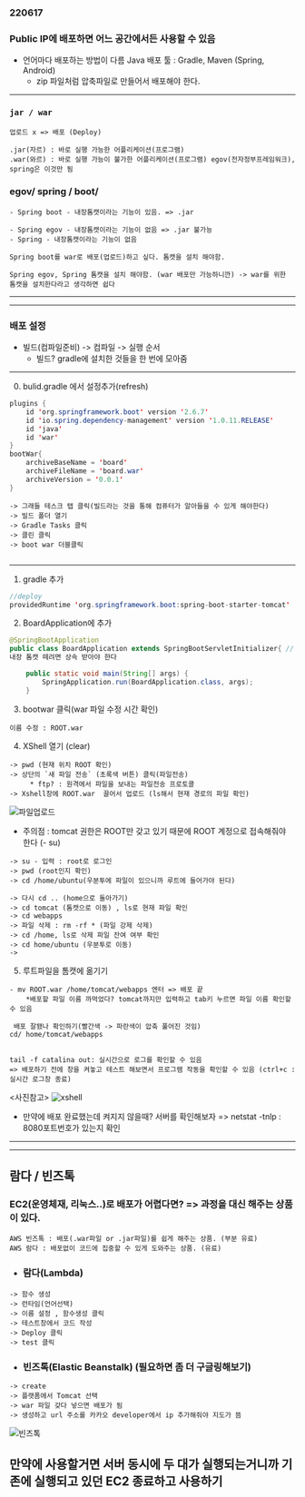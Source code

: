 ### 220617

### Public IP에 배포하면 어느 공간에서든 사용할 수 있음
- 언어마다 배포하는 방법이 다름
Java 배포 툴 : Gradle, Maven (Spring, Android)
    - zip 파일처럼 압축파일로 만들어서 배포해야 한다.
---
### `jar / war`
```
업로드 x => 배포 (Deploy)

.jar(자르) : 바로 실행 가능한 어플리케이션(프로그램) 
.war(와르) : 바로 실행 가능이 불가한 어플리케이션(프로그램) egov(전자정부프레임워크), spring은 이것만 됨
```
### egov/ spring / boot/
```
- Spring boot - 내장톰캣이라는 기능이 있음. => .jar 

- Spring egov - 내장톰캣이라는 기능이 없음 => .jar 불가능  
- Spring - 내장톰캣이라는 기능이 없음

Spring boot를 war로 배포(업로드)하고 싶다. 톰캣을 설치 해야함.

Spring egov, Spring 톰캣을 설치 해야함. (war 배포만 가능하니깐) -> war를 위한 톰캣을 설치한다라고 생각하면 쉽다
```
---
---
### 배포 설정
- 빌드(컴파일준비) -> 컴파일 -> 실행 순서
    * 빌드? gradle에 설치한 것들을 한 번에 모아줌
---

0. bulid.gradle 에서 설정추가(refresh)
```java
plugins {
	id 'org.springframework.boot' version '2.6.7'
	id 'io.spring.dependency-management' version '1.0.11.RELEASE'
	id 'java'
	id 'war'
}
bootWar{
	archiveBaseName = 'board'
	archiveFileName = 'board.war'
	archiveVersion = '0.0.1'
}
```
```
-> 그래들 테스크 탭 클릭(빌드라는 것을 통해 컴퓨터가 알아들을 수 있게 해야한다)
-> 빌드 폴더 열기
-> Gradle Tasks 클릭
-> 클린 클릭
-> boot war 더블클릭


```
---

1. gradle 추가
```java
//deploy
providedRuntime 'org.springframework.boot:spring-boot-starter-tomcat'
```

2. BoardApplication에 추가
```java
@SpringBootApplication
public class BoardApplication extends SpringBootServletInitializer{ //
내장 톰캣 떼려면 상속 받아야 한다

	public static void main(String[] args) {
		SpringApplication.run(BoardApplication.class, args);
	}
```

3. bootwar 클릭(war 파일 수정 시간 확인) 
```
이름 수정 : ROOT.war
```

4. XShell 열기 (clear) 
```
-> pwd (현재 위치 ROOT 확인)
-> 상단의 `새 파일 전송` (초록색 버튼) 클릭(파일전송) 
     * ftp? : 원격에서 파일을 보내는 파일전송 프로토콜
-> Xshell창에 ROOT.war  끌어서 업로드 (ls해서 현재 경로의 파일 확인)
```

![파일업로드](https://user-images.githubusercontent.com/96815399/174217027-e8b5e64d-4383-450c-a0ec-ed2090eadebe.png)
 * 주의점 : tomcat 권한은 ROOT만 갖고 있기 때문에 ROOT 계정으로 접속해줘야 한다 (- su)    
```  
-> su - 입력 : root로 로그인
-> pwd (root인지 확인)
-> cd /home/ubuntu(우분투에 파일이 있으니까 루트에 들어가야 된다)

-> 다시 cd .. (home으로 돌아가기)
-> cd tomcat (톰캣으로 이동) , ls로 현재 파일 확인 
-> cd webapps
-> 파일 삭제 : rm -rf * (파일 강제 삭제)   
-> cd /home, ls로 삭제 파일 잔여 여부 확인
-> cd home/ubuntu (우분투로 이동)
-> 
```


5. 루트파일을 톰캣에 옮기기
```
- mv ROOT.war /home/tomcat/webapps 엔터 => 배포 끝
    *배포할 파일 이름 까먹었다? tomcat까지만 입력하고 tab키 누르면 파일 이름 확인할 수 있음

 배포 잘됐나 확인하기(빨간색 -> 파란색이 압축 풀어진 것임) 
cd/ home/tomcat/webapps

    
tail -f catalina out: 실시간으로 로그를 확인할 수 있음
=> 배포하기 전에 창을 켜놓고 테스트 해보면서 프로그램 작동을 확인할 수 있음 (ctrl+c :실시간 로그창 종료)
```
<사진참고>
![xshell](https://user-images.githubusercontent.com/96815399/174246557-7eb18219-495f-414e-a69e-fd7036e30849.PNG)

- 만약에 배포 완료했는데 켜지지 않을때? 서버를 확인해보자
=> netstat -tnlp : 8080포트번호가 있는지 확인 

---
---
## 람다 / 빈즈톡
### EC2(운영체재, 리눅스..)로 배포가 어렵다면? => 과정을 대신 해주는 상품이 있다.
```
AWS 빈즈톡 : 배포(.war파일 or .jar파일)를 쉽게 해주는 상품. (부분 유료)
AWS 람다 : 배포없이 코드에 집중할 수 있게 도와주는 상품. (유료) 
```

- ### 람다(Lambda)
```
-> 함수 생성
-> 런타임(언어선택)
-> 이름 설정 , 함수생성 클릭
-> 테스트창에서 코드 작성 
-> Deploy 클릭
-> test 클릭
```

- ### 빈즈톡(Elastic Beanstalk) (필요하면 좀 더 구글링해보기)
```
-> create
-> 플랫폼에서 Tomcat 선택
-> war 파일 갖다 넣으면 배포가 됨
-> 생성하고 url 주소를 카카오 developer에서 ip 추가해줘야 지도가 뜸
```
![빈즈톡](https://user-images.githubusercontent.com/96815399/174214283-3f10687e-7c53-4e65-852e-b6737c91882a.png)

만약에 사용할거면 서버 동시에 두 대가 실행되는거니까 기존에 실행되고 있던 EC2 종료하고 사용하기
---